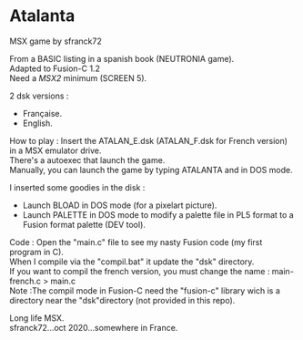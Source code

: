 # Atalanta
MSX game by sfranck72

From a BASIC listing in a spanish book (NEUTRONIA game).  
Adapted to Fusion-C 1.2  
Need a *MSX2* minimum (SCREEN 5).

2 dsk versions : 
  - Française.
  - English.

How to play :
Insert the ATALAN_E.dsk (ATALAN_F.dsk for French version) in a MSX emulator drive.  
There's a autoexec that launch the game.  
Manually, you can launch the game by typing ATALANTA and <entry> in DOS mode.  

I inserted some goodies in the disk :
- Launch BLOAD in DOS mode (for a pixelart picture).
- Launch PALETTE in DOS mode to modify a palette file in PL5 format to a Fusion format palette (DEV tool).

Code : 
Open the "main.c" file to see my nasty Fusion code (my first program in C).  
When I compile via the "compil.bat" it update the "dsk" directory.  
If you want to compil the french version, you must change the name : main-french.c > main.c  
Note :The compil mode in Fusion-C need the "fusion-c" library wich is a directory near the "dsk"directory (not provided in this repo).  

Long life MSX.  
sfranck72...oct 2020...somewhere in France.
